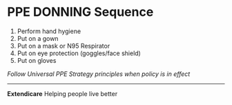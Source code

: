 # PPE DONNING Sequence

1. Perform hand hygiene
2. Put on a gown
3. Put on a mask or N95 Respirator
4. Put on eye protection (goggles/face shield)
5. Put on gloves

*Follow Universal PPE Strategy principles when policy is in effect*

----

**Extendicare**
Helping people live better